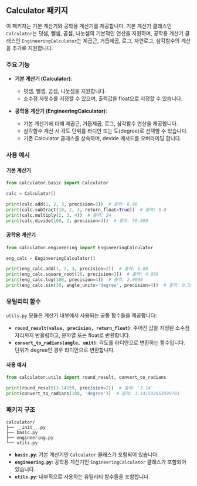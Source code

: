 ## Calculator 패키지

이 패키지는 기본 계산기와 공학용 계산기를 제공합니다. 기본 계산기 클래스인 `Calculator`는 덧셈, 뺄셈, 곱셈, 나눗셈의 기본적인 연산을 지원하며, 공학용 계산기 클래스인 `EngineeringCalculator`는 제곱근, 거듭제곱, 로그, 자연로그, 삼각함수의 계산을 추가로 지원합니다.

### 주요 기능

- **기본 계산기 (Calculator)**:
  - 덧셈, 뺄셈, 곱셈, 나눗셈을 지원합니다.
  - 소수점 자릿수를 지정할 수 있으며, 출력값을 float으로 지정할 수 있습니다.
  
- **공학용 계산기 (EngineeringCalculator)**:
  - 기본 계산기에 더해 제곱근, 거듭제곱, 로그, 삼각함수 연산을 제공합니다.
  - 삼각함수 계산 시 각도 단위를 라디안 또는 도(degree)로 선택할 수 있습니다.
  - 기존 Calculator 클래스를 상속하며, devide 메서드를 오버라이딩 합니다.

### 사용 예시

#### 기본 계산기

```python
from calculator.basic import Calculator

calc = Calculator()

print(calc.add(1, 2, 3, precision=2))  # 출력: 6.00
print(calc.subtract(10, 2, 3, return_float=True))  # 출력: 5.0
print(calc.multiply(2, 3, 4))  # 출력: 24
print(calc.divide(100, 2, precision=3))  # 출력: 50.000
```

#### 공학용 계산기

```python
from calculator.engineering import EngineeringCalculator

eng_calc = EngineeringCalculator()

print(eng_calc.add(1, 2, 3, precision=2))  # 출력: 6.00
print(eng_calc.square_root(16, precision=3))  # 출력: 4.000
print(eng_calc.log(100, precision=4))  # 출력: 2.0000
print(eng_calc.sin(30, angle_units='degree', precision=4))  # 출력: 0.5000
```

### 유틸리티 함수

`utils.py` 모듈은 계산기 내부에서 사용되는 공통 함수들을 제공합니다:

- **`round_result(value, precision, return_float)`**: 주어진 값을 지정된 소수점 자리까지 반올림하고, 문자열 또는 float로 반환합니다.
- **`convert_to_radians(angle, unit)`**: 각도를 라디안으로 변환하는 함수입니다. 단위가 degree인 경우 라디안으로 변환합니다.
  
#### 사용 예시
```python
from calculator.utils import round_result, convert_to_radians

print(round_result(3.14159, precision=2))  # 출력: '3.14'
print(convert_to_radians(180, 'degree'))  # 출력: 3.141592653589793
```

### 패키지 구조

```
calculator/
├── __init__.py
├── basic.py
├── engineering.py
└── utils.py
```

- **`basic.py`**: 기본 계산기인 `Calculator` 클래스가 포함되어 있습니다.
- **`engineering.py`**: 공학용 계산기인 `EngineeringCalculator` 클래스가 포함되어 있습니다.
- **`utils.py`**: 내부적으로 사용하는 유틸리티 함수들을 포함합니다.
